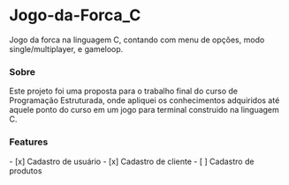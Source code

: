 # Jogo-da-Forca_C
Jogo da forca na linguagem C, contando com menu de opções, modo single/multiplayer, e gameloop.

<h3>Sobre</h3>
<p>Este projeto foi uma proposta para o trabalho final do curso de Programação Estruturada, onde apliquei os conhecimentos adquiridos até aquele ponto do curso em um jogo para terminal construido na linguagem C.</p>

<h3>Features</h3>
- [x] Cadastro de usuário
- [x] Cadastro de cliente
- [ ] Cadastro de produtos


